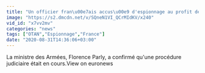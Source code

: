 ```yaml
---
title: "Un officier fran\u00e7ais accus\u00e9 d'espionnage au profit de la Russie"
image: "https://s2.dmcdn.net/v/SQneN1VI_QCrMIdKV/x240"
vid_id: "x7vv2mv"
categories: "news"
tags: ["OTAN","Espionnage","France"]
date: "2020-08-31T14:36:06+03:00"
---
```

La ministre des Armées, Florence Parly, a confirmé qu'une procédure judiciaire était en cours.View on euronews
